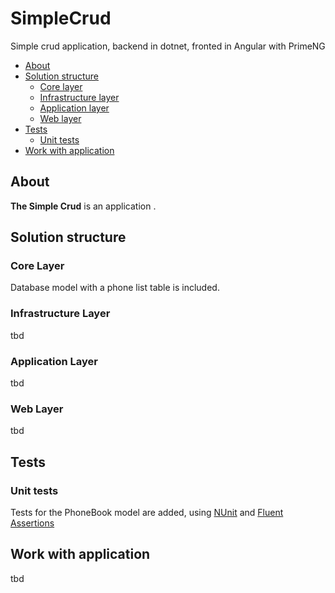 # SimpleCrud

Simple crud application, backend in dotnet, fronted in Angular with PrimeNG


- [About](#about)
- [Solution structure](#solution-structure)
  - [Core layer](#core-layer)
  - [Infrastructure layer](#infrastructure-layer)
  - [Application layer](#application-layer)
  - [Web layer](#web-layer)
- [Tests](#tests)
  - [Unit tests](#unit-tests) 
- [Work with application](#work-with-application)

## About

**The Simple Crud** is an application .


## Solution structure

### Core Layer

Database model with a phone list table is included.

### Infrastructure Layer

tbd

### Application Layer

tbd

### Web Layer

tbd


## Tests

### Unit tests

Tests for the PhoneBook model are added, using [NUnit](https://nunit.org/) and [Fluent Assertions](https://fluentassertions.com/)

## Work with application

tbd
